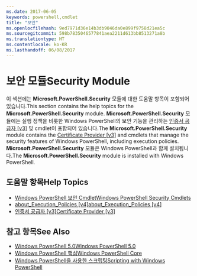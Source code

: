 ```yaml
---
ms.date: 2017-06-05
keywords: powershell,cmdlet
title: "보안"
ms.openlocfilehash: 9ed7971d36e14b3db9046da0e899f9758d21ea5c
ms.sourcegitcommit: 598b7835046577841aea2211d613bb8513271a8b
ms.translationtype: HT
ms.contentlocale: ko-KR
ms.lasthandoff: 06/08/2017
---
```

# <a name="security-module"></a><span data-ttu-id="4233b-103">보안 모듈</span><span class="sxs-lookup"><span data-stu-id="4233b-103">Security Module</span></span>
<span data-ttu-id="4233b-104">이 섹션에는 **Microsoft.PowerShell.Security** 모듈에 대한 도움말 항목이 포함되어 있습니다.</span><span class="sxs-lookup"><span data-stu-id="4233b-104">This section contains the help topics for the **Microsoft.PowerShell.Security** module.</span></span> <span data-ttu-id="4233b-105">**Microsoft.PowerShell.Security** 모듈에는 실행 정책을 비롯한 Windows PowerShell의 보안 기능을 관리하는 [인증서 공급자 [v3]](https://technet.microsoft.com/en-us/library/3f743541-d0c6-4670-809a-b16fb01f7c4d) 및 cmdlet이 포함되어 있습니다.</span><span class="sxs-lookup"><span data-stu-id="4233b-105">The **Microsoft.PowerShell.Security** module contains the [Certificate Provider [v3]](https://technet.microsoft.com/en-us/library/3f743541-d0c6-4670-809a-b16fb01f7c4d) and cmdlets that manage the security features of Windows PowerShell, including execution policies.</span></span> <span data-ttu-id="4233b-106">**Microsoft.PowerShell.Security** 모듈은 Windows PowerShell과 함께 설치됩니다.</span><span class="sxs-lookup"><span data-stu-id="4233b-106">The **Microsoft.PowerShell.Security** module is installed with Windows PowerShell.</span></span>

## <a name="help-topics"></a><span data-ttu-id="4233b-107">도움말 항목</span><span class="sxs-lookup"><span data-stu-id="4233b-107">Help Topics</span></span>
- [<span data-ttu-id="4233b-108">Windows PowerShell 보안 Cmdlet</span><span class="sxs-lookup"><span data-stu-id="4233b-108">Windows PowerShell Security Cmdlets</span></span>](http://go.microsoft.com/fwlink/?LinkID=245860)
- [<span data-ttu-id="4233b-109">about_Execution_Policies [v4]</span><span class="sxs-lookup"><span data-stu-id="4233b-109">about_Execution_Policies [v4]</span></span>](https://technet.microsoft.com/en-us/library/347708dc-1515-4d74-978b-8334603472e6)
- [<span data-ttu-id="4233b-110">인증서 공급자 [v3]</span><span class="sxs-lookup"><span data-stu-id="4233b-110">Certificate Provider [v3]</span></span>](https://technet.microsoft.com/en-us/library/3f743541-d0c6-4670-809a-b16fb01f7c4d)

## <a name="see-also"></a><span data-ttu-id="4233b-111">참고 항목</span><span class="sxs-lookup"><span data-stu-id="4233b-111">See Also</span></span>
- [<span data-ttu-id="4233b-112">Windows PowerShell 5.0</span><span class="sxs-lookup"><span data-stu-id="4233b-112">Windows PowerShell 5.0</span></span>](../core-powershell/core-modules/Windows-PowerShell-5.0.md)
- [<span data-ttu-id="4233b-113">Windows PowerShell 핵심</span><span class="sxs-lookup"><span data-stu-id="4233b-113">Windows PowerShell Core</span></span>](https://technet.microsoft.com/en-us/library/4b75f1e4-f327-48f3-92ab-bf5435094d41)
- [<span data-ttu-id="4233b-114">Windows PowerShell을 사용한 스크립팅</span><span class="sxs-lookup"><span data-stu-id="4233b-114">Scripting with Windows PowerShell</span></span>](../getting-started/fundamental/Scripting-with-Windows-PowerShell.md)

